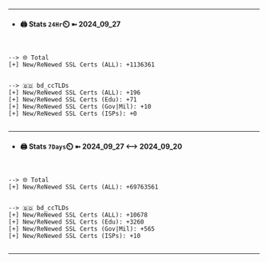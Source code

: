 

---
- #### 🖨️ **Stats** `24Hr`⏲️ ➼ 2024_09_27
```console


--> 🌐 Total
[+] New/ReNewed SSL Certs (ALL): +1136361


--> 🇧🇩 bd_ccTLDs
[+] New/ReNewed SSL Certs (ALL): +196
[+] New/ReNewed SSL Certs (Edu): +71
[+] New/ReNewed SSL Certs (Gov|Mil): +10
[+] New/ReNewed SSL Certs (ISPs): +0


```

---
- #### 🖨️ **Stats** `7Days`⏲️ ➼ 2024_09_27 <--> 2024_09_20
```console


--> 🌐 Total
[+] New/ReNewed SSL Certs (ALL): +69763561


--> 🇧🇩 bd_ccTLDs
[+] New/ReNewed SSL Certs (ALL): +10678
[+] New/ReNewed SSL Certs (Edu): +3260
[+] New/ReNewed SSL Certs (Gov|Mil): +565
[+] New/ReNewed SSL Certs (ISPs): +10


```

---

